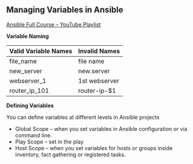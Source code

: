## Managing Variables in Ansible

[Ansible Full Course – YouTube Playlist](https://youtu.be/K4wGqwS2RLw?list=PLH5uDiXcw8tSW9Y6FsVsSQJQ88tMPBsbK)

**Variable Naming**

| Valid Variable Names | Invalid Names |
| ----------- | ----------- |
| file_name | file name |
| new_server | new.server |
| webserver_1 | 1st webserver |
| router_ip_101 |  router-ip-$1 |


**Defining Variables**

You can define variables at different levels in Ansible projects 
- Global Scope – when you set variables in Ansible configuration or via command line.
- Play Scope – set in the play
- Host Scope – when you set variables for hosts or groups inside inventory, fact gathering or registered tasks.


